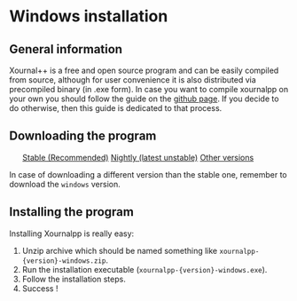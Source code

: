 # Windows installation 

## General information

Xournal++ is a free and open source program and can be easily compiled from source, although for user convenience it is also distributed via precompiled binary (in .exe form). In case you want to compile xournalpp on your own you should follow the guide on the [github page](https://github.com/xournalpp/xournalpp/blob/master/readme/WindowsBuild.md). If you decide to do otherwise, then this guide is dedicated to that process.

## Downloading the program

<ul id="windowsDownloadsContainer" class="downloadsContainer">
<a class="xournalppButton downloadButton" href="{{downloads.windows.stable}}">Stable (Recommended)</a>
<a class="xournalppButton" href="{{downloads.nightly}}">Nightly (latest unstable)</a>
<a class="xournalppButton" href="{{downloads.allVersions}}">Other versions</a>
</ul>

In case of downloading a different version than the stable one, remember to download the `windows` version.

## Installing the program

Installing Xournalpp is really easy: 

1. Unzip archive which should be named something like `xournalpp-{version}-windows.zip`. 
2. Run the installation executable (`xournalpp-{version}-windows.exe`).
3. Follow the installation steps.
4. Success !

